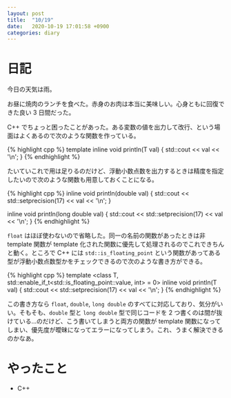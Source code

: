 ```yaml
---
layout: post
title:  "10/19"
date:   2020-10-19 17:01:58 +0900
categories: diary
---
```

# 日記

今日の天気は雨。

お昼に焼肉のランチを食べた。赤身のお肉は本当に美味しい。心身ともに回復できた良い 3 日間だった。

C++ でちょっと困ったことがあった。ある変数の値を出力して改行、という場面はよくあるので次のような関数を作っている。

{% highlight cpp %}
template <class T>
inline void println(T val) {
  std::cout << val << '\n';
}
{% endhighlight %}

たいていこれで用は足りるのだけど、浮動小数点数を出力するときは精度を指定したいので次のような関数も用意しておくことになる。

{% highlight cpp %}
inline void println(double val) {
  std::cout << std::setprecision(17) << val << '\n';
}

inline void println(long double val) {
  std::cout << std::setprecision(17) << val << '\n';
}
{% endhighlight %}

```float``` はほぼ使わないので省略した。同一の名前の関数があったときは非 template 関数が template 化された関数に優先して処理されるのでこれできちんと動く。ところで C++ には ```std::is_floating_point``` という関数があってある型が浮動小数点数型かをチェックできるので次のような書き方ができる。

{% highlight cpp %}
template <class T, std::enable_if_t<std::is_floating_point<T>::value, int> = 0>
inline void println(T val) {
  std::cout << std::setprecision(17) << val << '\n';
}
{% endhighlight %}

この書き方なら ```float```, ```double```, ```long double``` のすべてに対応しており、気分がいい。そもそも、```double``` 型と ```long double``` 型で同じコードを 2 つ書くのは間が抜けている...のだけど、こう書いてしまうと両方の関数が template 関数になってしまい、優先度が曖昧になってエラーになってしまう。これ、うまく解決できるのかなあ。

# やったこと

- C++